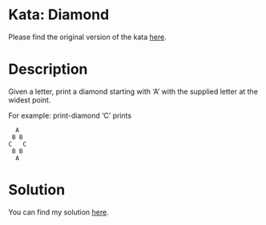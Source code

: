 # Kata: Diamond

Please find the original version of the kata [here](http://codingdojo.org/kata/Diamond/).

# Description
Given a letter, print a diamond starting with ‘A’ with the supplied letter at the widest point.

For example: print-diamond ‘C’ prints

	  A
	 B B
	C   C
	 B B
	  A

# Solution
You can find my solution [here](src/main/java/my/kata/diamond/Diamond.java).
